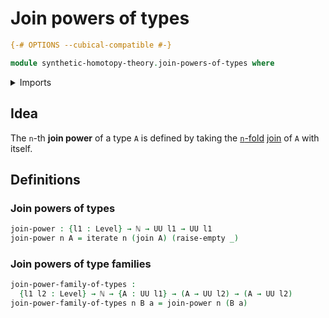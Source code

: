 # Join powers of types

```agda
{-# OPTIONS --cubical-compatible #-}

module synthetic-homotopy-theory.join-powers-of-types where
```

<details><summary>Imports</summary>

```agda
open import elementary-number-theory.natural-numbers

open import foundation.empty-types
open import foundation.iterating-functions
open import foundation.universe-levels

open import synthetic-homotopy-theory.joins-of-types
```

</details>

## Idea

The `n`-th **join power** of a type `A` is defined by taking the
[`n`-fold](foundation.iterating-functions.md)
[join](synthetic-homotopy-theory.joins-of-types.md) of `A` with itself.

## Definitions

### Join powers of types

```agda
join-power : {l1 : Level} → ℕ → UU l1 → UU l1
join-power n A = iterate n (join A) (raise-empty _)
```

### Join powers of type families

```agda
join-power-family-of-types :
  {l1 l2 : Level} → ℕ → {A : UU l1} → (A → UU l2) → (A → UU l2)
join-power-family-of-types n B a = join-power n (B a)
```
